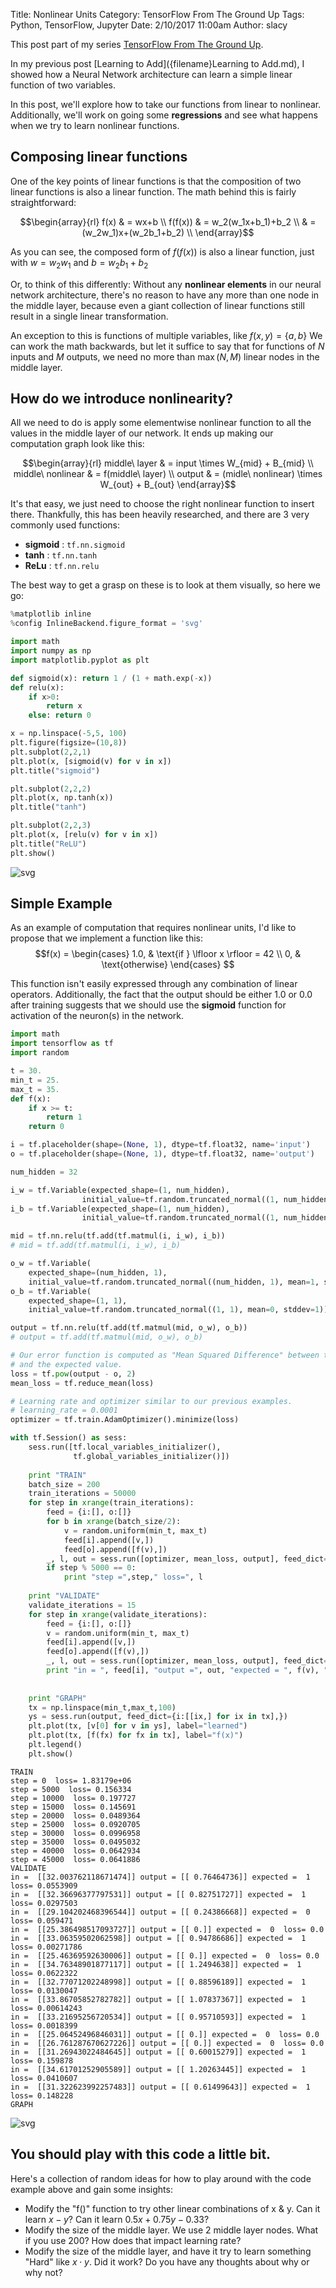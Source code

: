 Title: Nonlinear Units
Category: TensorFlow From The Ground Up
Tags: Python, TensorFlow, Jupyter
Date: 2/10/2017 11:00am 
Author: slacy

This post part of my series [TensorFlow From The Ground Up]({category}tensorflow-from-the-ground-up).

In my previous post [Learning to Add]({filename}Learning to Add.md), I showed how a Neural Network architecture can learn a simple linear function of two variables.  

In this post, we'll explore how to take our functions from linear to nonlinear.  Additionally, we'll work on going some **regressions** and see what happens when we try to learn nonlinear functions. 
## Composing linear functions

One of the key points of linear functions is that the composition of two linear functions is also a linear function.  The math behind this is fairly straightforward: 

$$\begin{array}{rl}
f(x) & = wx+b \\
f(f(x)) & = w_2(w_1x+b_1)+b_2 \\
& = (w_2w_1)x+(w_2b_1+b_2) \\
\end{array}$$

As you can see, the composed form of $f(f(x))$ is also a linear function, just with $w = w_2w_1$ and $b = w_2b_1+b_2$

Or, to think of this differently:  Without any **nonlinear elements** in our neural network architecture, there's no reason to have any more than one node in the middle layer, because even a giant collection of linear functions still result in a single linear transformation.  

An exception to this is functions of multiple variables, like $f(x,y) = \{a,b\}$  We can work the math backwards, but let it suffice to say that for functions of $N$ inputs and $M$ outputs, we need no more than $\max(N,M)$ linear 
nodes in the middle layer. 

## How do we introduce nonlinearity?

All we need to do is apply some elementwise nonlinear function to all the values in the middle layer of our network.  It ends up making our computation graph look like this: 

$$\begin{array}{rl}
middle\ layer & = input \times W_{mid} + B_{mid} \\
middle\ nonlinear & = f(middle\ layer) \\ 
output & = (midle\ nonlinear) \times W_{out} + B_{out}
\end{array}$$

It's that easy, we just need to choose the right nonlinear function to insert there.  Thankfully, this has been heavily researched, and there are 3 very commonly used functions:

* **sigmoid** : ``tf.nn.sigmoid``
* **tanh** : ``tf.nn.tanh``
* **ReLu**  : ``tf.nn.relu``

The best way to get a grasp on these is to look at them visually, so here we go: 


```python
%matplotlib inline
%config InlineBackend.figure_format = 'svg'
```


```python
import math
import numpy as np 
import matplotlib.pyplot as plt 

def sigmoid(x): return 1 / (1 + math.exp(-x))
def relu(x):
    if x>0: 
        return x
    else: return 0 

x = np.linspace(-5,5, 100)
plt.figure(figsize=(10,8))
plt.subplot(2,2,1)
plt.plot(x, [sigmoid(v) for v in x])
plt.title("sigmoid")

plt.subplot(2,2,2)
plt.plot(x, np.tanh(x))
plt.title("tanh")

plt.subplot(2,2,3)
plt.plot(x, [relu(v) for v in x])
plt.title("ReLU")
plt.show()
```


![svg]({filename}images/NonlinearUnits_files/NonlinearUnits_5_0.svg)

## Simple Example

As an example of computation that requires nonlinear units, I'd like to propose that we implement a function like this: 
$$f(x) = \begin{cases}
    1.0, & \text{if } \lfloor x \rfloor = 42 \\
    0,         & \text{otherwise}
\end{cases}
$$

This function isn't easily expressed through any combination of linear operators.  Additionally, the fact that the output should be either 1.0 or 0.0 after training suggests that we should use the **sigmoid** function for activation of the neuron(s) in the network. 


```python
import math
import tensorflow as tf 
import random

t = 30.
min_t = 25.
max_t = 35.
def f(x): 
    if x >= t:
        return 1 
    return 0

i = tf.placeholder(shape=(None, 1), dtype=tf.float32, name='input')
o = tf.placeholder(shape=(None, 1), dtype=tf.float32, name='output')

num_hidden = 32

i_w = tf.Variable(expected_shape=(1, num_hidden), 
                initial_value=tf.random.truncated_normal((1, num_hidden), mean=1, stddev=1))
i_b = tf.Variable(expected_shape=(1, num_hidden), 
                initial_value=tf.random.truncated_normal((1, num_hidden), mean=0, stddev=1))

mid = tf.nn.relu(tf.add(tf.matmul(i, i_w), i_b))
# mid = tf.add(tf.matmul(i, i_w), i_b)

o_w = tf.Variable(
    expected_shape=(num_hidden, 1), 
    initial_value=tf.random.truncated_normal((num_hidden, 1), mean=1, stddev=1))
o_b = tf.Variable(
    expected_shape=(1, 1), 
    initial_value=tf.random.truncated_normal((1, 1), mean=0, stddev=1))

output = tf.nn.relu(tf.add(tf.matmul(mid, o_w), o_b))
# output = tf.add(tf.matmul(mid, o_w), o_b)

# Our error function is computed as "Mean Squared Difference" between the computed output
# and the expected value. 
loss = tf.pow(output - o, 2)
mean_loss = tf.reduce_mean(loss)

# Learning rate and optimizer similar to our previous examples. 
# learning_rate = 0.0001
optimizer = tf.train.AdamOptimizer().minimize(loss)

with tf.Session() as sess: 
    sess.run([tf.local_variables_initializer(), 
              tf.global_variables_initializer()])
    
    print "TRAIN"
    batch_size = 200
    train_iterations = 50000
    for step in xrange(train_iterations):
        feed = {i:[], o:[]}
        for b in xrange(batch_size/2):
            v = random.uniform(min_t, max_t)
            feed[i].append([v,])
            feed[o].append([f(v),])
        _, l, out = sess.run([optimizer, mean_loss, output], feed_dict=feed)
        if step % 5000 == 0:
            print "step =",step," loss=", l
            
    print "VALIDATE"
    validate_iterations = 15
    for step in xrange(validate_iterations):
        feed = {i:[], o:[]}
        v = random.uniform(min_t, max_t)
        feed[i].append([v,])
        feed[o].append([f(v),])
        _, l, out = sess.run([optimizer, mean_loss, output], feed_dict=feed)
        print "in = ", feed[i], "output =", out, "expected = ", f(v), " loss=", l
        
        
    print "GRAPH"
    tx = np.linspace(min_t,max_t,100)
    ys = sess.run(output, feed_dict={i:[[ix,] for ix in tx],})
    plt.plot(tx, [v[0] for v in ys], label="learned")
    plt.plot(tx, [f(fx) for fx in tx], label="f(x)")
    plt.legend()
    plt.show()
```

    TRAIN
    step = 0  loss= 1.83179e+06
    step = 5000  loss= 0.156334
    step = 10000  loss= 0.197727
    step = 15000  loss= 0.145691
    step = 20000  loss= 0.0489364
    step = 25000  loss= 0.0920705
    step = 30000  loss= 0.0996958
    step = 35000  loss= 0.0495032
    step = 40000  loss= 0.0642934
    step = 45000  loss= 0.0641886
    VALIDATE
    in =  [[32.003762118671474]] output = [[ 0.76464736]] expected =  1  loss= 0.0553909
    in =  [[32.36696377797531]] output = [[ 0.82751727]] expected =  1  loss= 0.0297503
    in =  [[29.104202468396544]] output = [[ 0.24386668]] expected =  0  loss= 0.059471
    in =  [[25.386498517093727]] output = [[ 0.]] expected =  0  loss= 0.0
    in =  [[33.06359502062598]] output = [[ 0.94786686]] expected =  1  loss= 0.00271786
    in =  [[25.46369592630006]] output = [[ 0.]] expected =  0  loss= 0.0
    in =  [[34.76348901877117]] output = [[ 1.2494638]] expected =  1  loss= 0.0622322
    in =  [[32.77071202248998]] output = [[ 0.88596189]] expected =  1  loss= 0.0130047
    in =  [[33.86705852782782]] output = [[ 1.07837367]] expected =  1  loss= 0.00614243
    in =  [[33.21695256720534]] output = [[ 0.95710593]] expected =  1  loss= 0.0018399
    in =  [[25.06452496846031]] output = [[ 0.]] expected =  0  loss= 0.0
    in =  [[26.761287670627226]] output = [[ 0.]] expected =  0  loss= 0.0
    in =  [[31.26943022484645]] output = [[ 0.60015279]] expected =  1  loss= 0.159878
    in =  [[34.61701252905589]] output = [[ 1.20263445]] expected =  1  loss= 0.0410607
    in =  [[31.322623992257483]] output = [[ 0.61499643]] expected =  1  loss= 0.148228
    GRAPH



![svg]({filename}images/NonlinearUnits_files/NonlinearUnits_7_1.svg)

## You should play with this code a little bit.

Here's a collection of random ideas for how to play around with the code example above and gain some insights:

* Modify the "f()" function to try other linear combinations of x & y.  Can it learn $x-y$?  Can it learn $0.5x + 0.75y - 0.33$? 
* Modify the size of the middle layer.  We use 2 middle layer nodes.  What if you use 200?  How does that impact learning rate?   
* Modify the size of the middle layer, and have it try to learn something "Hard" like $x\cdot y$. Did it work?  Do you have any thoughts about why or why not?
